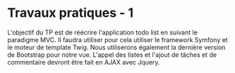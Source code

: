 # Travaux pratiques - 1
L'objectif du TP est de réécrire l'application todo list en suivant le paradigme MVC. Il faudra utiliser pour cela utiliser le framework Symfony et le moteur de template Twig. Nous utiliserons également la dernière version de Bootstrap pour notre vue. L'appel des listes et l'ajout de tâches et de commentaire devront être fait en AJAX avec Jquery.


